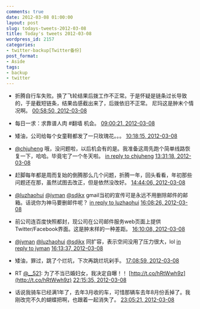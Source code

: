 ```yaml
---
comments: true
date: 2012-03-08 01:00:00
layout: post
slug: todays-tweets-2012-03-08
title: Today's tweets 2012-03-08
wordpress_id: 2157
categories:
- twitter-backup[Twitter备份]
post_format:
- Aside
tags:
- backup
- twitter
---
```





  * 折腾自行车失败。换了飞轮结果后拨工作不正常。于是怀疑是链条过长导致的，于是截短链条，结果齿感截出来了，后拨依旧不正常。 尼玛这是肿末个情况啊。 [00:58:50, 2012-03-08](http://twitter.com/gfrog/statuses/177438169271255040)





  * 每日一求：求靠谱人肉 #翻墙 机会。 [09:00:21, 2012-03-08](http://twitter.com/gfrog/statuses/177559343766568960)





  * 矮油，公司给每个女童鞋都发了一只玫瑰花。。。 [10:18:15, 2012-03-08](http://twitter.com/gfrog/statuses/177578948878794752)





  * [@chjuheng](http://twitter.com/chjuheng) 哦，没问题啦，以后机会有的是。我准备这周先跑个简单线路恢复一下，哈哈。毕竟宅了一个冬天啦。 [in reply to chjuheng](http://twitter.com/chjuheng/statuses/177621165135765504) [13:31:18, 2012-03-08](http://twitter.com/gfrog/statuses/177627530159853568)





  * 赶脚每年都是周而复始的倒腾那么几个问题，折腾一年，回头看看，年初那些问题还在那，虽然试图去改正，但是依然没改好。 [14:44:06, 2012-03-08](http://twitter.com/gfrog/statuses/177645853622804480)





  * [@luzhaohui](http://twitter.com/luzhaohui) [@jyman](http://twitter.com/jyman) [@sdjkx](http://twitter.com/sdjkx) gmail当初的宣传可是永远不用删除邮件的邮箱。话说你为神马要删邮件呢？ [in reply to luzhaohui](http://twitter.com/luzhaohui/statuses/177666142339477504) [16:08:26, 2012-03-08](http://twitter.com/gfrog/statuses/177667077233061889)





  * 前公司连百度快照都封，现公司在公司邮件服务web页面上提供Twitter/Facebook界面。这是肿末样的一种差距。 [16:10:08, 2012-03-08](http://twitter.com/gfrog/statuses/177667505274368000)





  * [@jyman](http://twitter.com/jyman) [@luzhaohui](http://twitter.com/luzhaohui) [@sdjkx](http://twitter.com/sdjkx) 同扩容，表示空间没用了压力很大，lol [in reply to jyman](http://twitter.com/jyman/statuses/177667519010701312) [16:13:37, 2012-03-08](http://twitter.com/gfrog/statuses/177668379677704192)





  * 矮油，罪过，跳了个烂坑，下次再跳烂坑剁手。 [17:08:59, 2012-03-08](http://twitter.com/gfrog/statuses/177682315433091072)





  * RT [@__521](http://twitter.com/__521): 为了不当已婚妇女，我决定自曝！！ [http://t.co/hRtWwh9z](http://t.co/hRtWwh9z) [22:15:35, 2012-03-08](http://twitter.com/gfrog/statuses/177759474411507713)





  * 话说我骑车已经满1年了，去年3月收的车，可惜那辆车去年8月份丢掉了。我刚改完不久的蝴蝶把啊，也跟着一起消失了。 [23:05:21, 2012-03-08](http://twitter.com/gfrog/statuses/177771995029708802)




